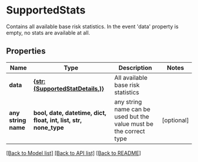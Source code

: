 # SupportedStats

Contains all available base risk statistics. In the event 'data' property is empty, no stats are available at all.

## Properties
Name | Type | Description | Notes
------------ | ------------- | ------------- | -------------
**data** | [**{str: (SupportedStatDetails,)}**](SupportedStatDetails.md) | All available base risk statistics | 
**any string name** | **bool, date, datetime, dict, float, int, list, str, none_type** | any string name can be used but the value must be the correct type | [optional]

[[Back to Model list]](../README.md#documentation-for-models) [[Back to API list]](../README.md#documentation-for-api-endpoints) [[Back to README]](../README.md)


